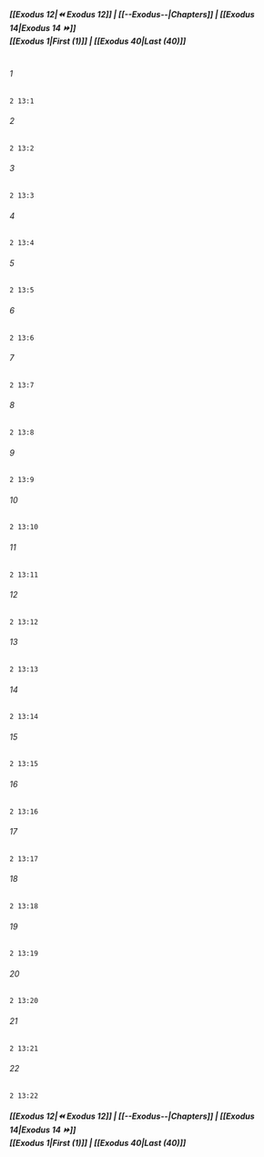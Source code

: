 
##### **[[Exodus 12|⏪ Exodus 12]] | [[--Exodus--|Chapters]] | [[Exodus 14|Exodus 14 ⏩]]**<br>**[[Exodus 1|First (1)]] | [[Exodus 40|Last (40)]]**<br><br>

###### 1
``` verse
2 13:1
```
###### 2
``` verse
2 13:2
```
###### 3
``` verse
2 13:3
```
###### 4
``` verse
2 13:4
```
###### 5
``` verse
2 13:5
```
###### 6
``` verse
2 13:6
```
###### 7
``` verse
2 13:7
```
###### 8
``` verse
2 13:8
```
###### 9
``` verse
2 13:9
```
###### 10
``` verse
2 13:10
```
###### 11
``` verse
2 13:11
```
###### 12
``` verse
2 13:12
```
###### 13
``` verse
2 13:13
```
###### 14
``` verse
2 13:14
```
###### 15
``` verse
2 13:15
```
###### 16
``` verse
2 13:16
```
###### 17
``` verse
2 13:17
```
###### 18
``` verse
2 13:18
```
###### 19
``` verse
2 13:19
```
###### 20
``` verse
2 13:20
```
###### 21
``` verse
2 13:21
```
###### 22
``` verse
2 13:22
```

##### **[[Exodus 12|⏪ Exodus 12]] | [[--Exodus--|Chapters]] | [[Exodus 14|Exodus 14 ⏩]]**<br>**[[Exodus 1|First (1)]] | [[Exodus 40|Last (40)]]**
